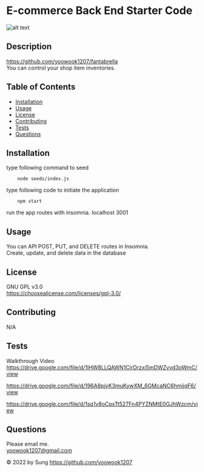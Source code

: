 # E-commerce Back End Starter Code

  ![alt text](https://img.shields.io/static/v1?label=LICENSE&message=GNU_GPL_v3.0&color=green)

 ## Description
  
  https://github.com/yoowook1207/fantabrella<br />
  You can control your shop item inventories.<br />

  ## Table of Contents
  * [Installation](#installation)
  * [Usage](#usage)
  * [License](#license)
  * [Contributing](#contributing)
  * [Tests](#tests)
  * [Questions](#questions)
  
  ## Installation
type following command to seed
```    
    node seeds/index.js
```
    
type following code to initiate the application<br />

```    
    npm start
```    

run the app routes with insomnia. localhost 3001<br />

  ## Usage
  You can API POST, PUT, and DELETE routes in Insomnia.<br />
  Create, update, and delete data in the database<br />
  
  ## License
  GNU GPL v3.0
  <br />https://choosealicense.com/licenses/gpl-3.0/
  

  ## Contributing

  N/A

  ## Tests

  Walkthrough Video<br />
  https://drive.google.com/file/d/1IHW8LLQAWN1CirDrzxj5mDWZvvd3oWmC/view <br />

https://drive.google.com/file/d/196A8pjyK3muKywXM_6GMcaNC6hmijqF6/view<br />

https://drive.google.com/file/d/1sq1v8oCpxTt527Fn4PYZNMtE0GJhWzcm/view<br />

  ## Questions

  Please email me.<br />
  yoowook1207@gmail.com
  

  &copy; 2022 by Sung https://github.com/yoowook1207